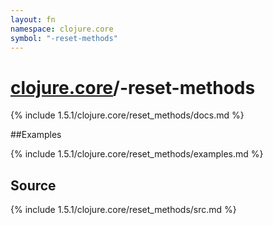 ```yaml
---
layout: fn
namespace: clojure.core
symbol: "-reset-methods"
---
```


# [clojure.core](../)/-reset-methods

{% include 1.5.1/clojure.core/reset_methods/docs.md %}

##Examples

{% include 1.5.1/clojure.core/reset_methods/examples.md %}
## Source
{% include 1.5.1/clojure.core/reset_methods/src.md %}

